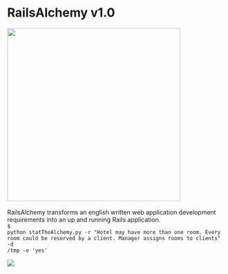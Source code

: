 # RailsAlchemy v1.0
<img width='400px' src='http://aboutislam.net/wp-content/uploads/2017/02/Jabir-Ibn-Hayyan-and-Islamic-Golden-Era-Alchemists-1.jpg'/><br><br>
RailsAlchemy transforms an english written web application development requirements into an up and running Rails application.<br>
<code>$ python statTheAlchemy.py -r "Hotel may have more than one room. Every room could be reserved by a client. Manager assigns rooms to clients" -d /tmp -e 'yes'</code><br>

<img src='https://github.com/slrbl/rails-alchemy/blob/master/image.png'/><br>
